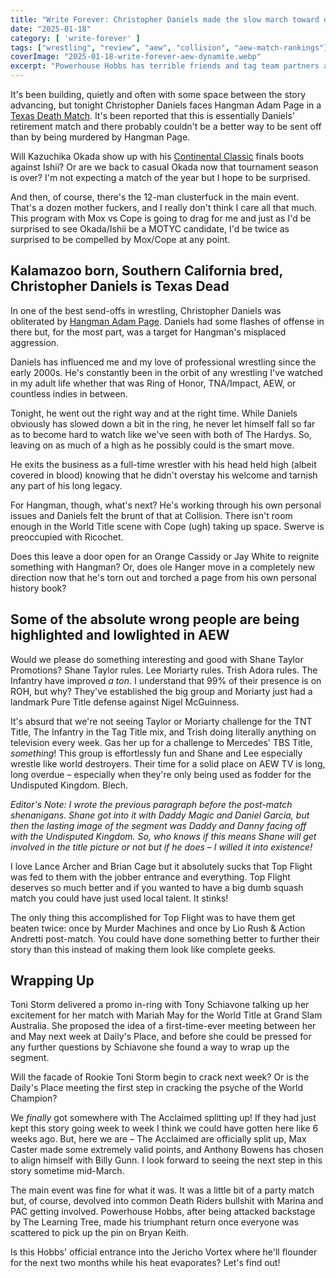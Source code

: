 ```yaml
---
title: "Write Forever: Christopher Daniels made the slow march toward death on AEW Collision for January 18"
date: "2025-01-18"
category: [ 'write-forever' ]
tags: ["wrestling", "review", "aew", "collision", "aew-match-rankings"]
coverImage: "2025-01-18-write-forever-aew-dynamite.webp"
excerpt: "Powerhouse Hobbs has terrible friends and tag team partners and Christopher Daniels was murdered by a cowboy on AEW Collision."
---
```


It's been building, quietly and often with some space between the story advancing, but tonight Christopher Daniels faces Hangman Adam Page in a [Texas Death Match](/posts/2018-07-26-the-list-favorite-gimmick-matches). It's been reported that this is essentially Daniels' retirement match and there probably couldn't be a better way to be sent off than by being murdered by Hangman Page.

Will Kazuchika Okada show up with his [Continental Classic](/posts/2023-12-31-5-reasons-why-aew-continental-classic) finals boots against Ishii? Or are we back to casual Okada now that tournament season is over? I'm not expecting a match of the year but I hope to be surprised.

And then, of course, there's the 12-man clusterfuck in the main event. That's a dozen mother fuckers, and I really don't think I care all that much. This program with Mox vs Cope is going to drag for me and just as I'd be surprised to see Okada/Ishii be a MOTYC candidate, I'd be twice as surprised to be compelled by Mox/Cope at any point.

## Kalamazoo born, Southern California bred, Christopher Daniels is Texas Dead

In one of the best send-offs in wrestling, Christopher Daniels was obliterated by [Hangman Adam Page](/posts/2018-07-30-njpw-g1-climax-28-day-eleven). Daniels had some flashes of offense in there but, for the most part, was a target for Hangman's misplaced aggression.

Daniels has influenced me and my love of professional wrestling since the early 2000s. He's constantly been in the orbit of any wrestling I've watched in my adult life whether that was Ring of Honor, TNA/Impact, AEW, or countless indies in between.

Tonight, he went out the right way and at the right time. While Daniels obviously has slowed down a bit in the ring, he never let himself fall so far as to become hard to watch like we've seen with both of The Hardys. So, leaving on as much of a high as he possibly could is the smart move.

He exits the business as a full-time wrestler with his head held high (albeit covered in blood) knowing that he didn't overstay his welcome and tarnish any part of his long legacy.

For Hangman, though, what's next? He's working through his own personal issues and Daniels felt the brunt of that at Collision. There isn't room enough in the World Title scene with Cope (ugh) taking up space. Swerve is preoccupied with Ricochet.

Does this leave a door open for an Orange Cassidy or Jay White to reignite something with Hangman? Or, does ole Hanger move in a completely new direction now that he's torn out and torched a page from his own personal history book?

## Some of the absolute wrong people are being highlighted and lowlighted in AEW

Would we please do something interesting and good with Shane Taylor Promotions? Shane Taylor rules. Lee Moriarty rules. Trish Adora rules. The Infantry have improved _a ton_. I understand that 99% of their presence is on ROH, but why? They've established the big group and Moriarty just had a landmark Pure Title defense against Nigel McGuinness.

It's absurd that we're not seeing Taylor or Moriarty challenge for the TNT Title, The Infantry in the Tag Title mix, and Trish doing literally anything on television every week. Gas her up for a challenge to Mercedes' TBS Title, _something_! This group is effortlessly fun and Shane and Lee especially wrestle like world destroyers. Their time for a solid place on AEW TV is long, long overdue – especially when they're only being used as fodder for the Undisputed Kingdom. Blech.

_Editor's Note: I wrote the previous paragraph before the post-match shenanigans. Shane got into it with Daddy Magic and Daniel Garcia, but then the lasting image of the segment was Daddy and Danny facing off with the Undisputed Kingdom. So, who knows if this means Shane will get involved in the title picture or not but if he does – I willed it into existence!_

I love Lance Archer and Brian Cage but it absolutely sucks that Top Flight was fed to them with the jobber entrance and everything. Top Flight deserves so much better and if you wanted to have a big dumb squash match you could have just used local talent. It stinks!

The only thing this accomplished for Top Flight was to have them get beaten twice: once by Murder Machines and once by Lio Rush & Action Andretti post-match. You could have done something better to further their story than this instead of making them look like complete geeks.

## Wrapping Up

Toni Storm delivered a promo in-ring with Tony Schiavone talking up her excitement for her match with Mariah May for the World Title at Grand Slam Australia. She proposed the idea of a first-time-ever meeting between her and May next week at Daily's Place, and before she could be pressed for any further questions by Schiavone she found a way to wrap up the segment.

Will the facade of Rookie Toni Storm begin to crack next week? Or is the Daily's Place meeting the first step in cracking the psyche of the World Champion?

We _finally_ got somewhere with The Acclaimed splitting up! If they had just kept this story going week to week I think we could have gotten here like 6 weeks ago. But, here we are – The Acclaimed are officially split up, Max Caster made some extremely valid points, and Anthony Bowens has chosen to align himself with Billy Gunn. I look forward to seeing the next step in this story sometime mid-March.

The main event was fine for what it was. It was a little bit of a party match but, of course, devolved into common Death Riders bullshit with Marina and PAC getting involved. Powerhouse Hobbs, after being attacked backstage by The Learning Tree, made his triumphant return once everyone was scattered to pick up the pin on Bryan Keith.

Is this Hobbs' official entrance into the Jericho Vortex where he'll flounder for the next two months while his heat evaporates? Let's find out!